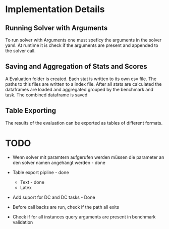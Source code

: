 # Implementation Details

## Running Solver with Arguments
To run solver with Arguments one must speficy the arguments in the solver yaml.
At runtime it is check if the arguments are present and appended to the solver call.

## Saving and Aggregation of Stats and Scores
A Evaluation folder is created.
Each stat is written to its own csv file. The paths to this files are written to a index file. After all stats are calculated the dataframes are loaded and aggregated grouped by the benchmark and task. The combined dataframe is saved

## Table Exporting
The results of the evaluation can be exported as tables of different formats.



# TODO

- Wenn solver mit paramtern aufgerufen werden müssen die parameter an den solver namen angehängt werden - done
-  Table export pipline - done
   -  Text - done
   -  Latex
- Add suport for DC and DC tasks - Done

- Before call backs are run, check if the path all exits

- Check if for all instances query arguments are present in benchmark validation

